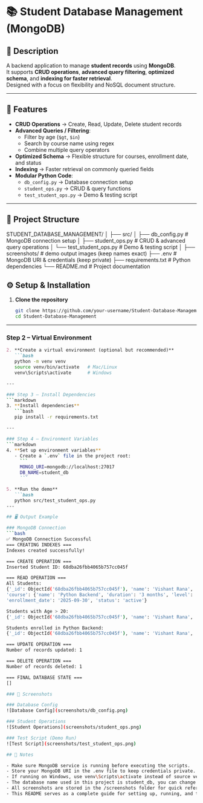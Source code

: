 # 📚 Student Database Management (MongoDB)

## 📝 Description
A backend application to manage **student records** using **MongoDB**.  
It supports **CRUD operations**, **advanced query filtering**, **optimized schema**, and **indexing for faster retrieval**.  
Designed with a focus on flexibility and NoSQL document structure.  

---

## 🚀 Features
- **CRUD Operations** → Create, Read, Update, Delete student records  
- **Advanced Queries / Filtering**:
  - Filter by age (`$gt`, `$in`)  
  - Search by course name using regex  
  - Combine multiple query operators  
- **Optimized Schema** → Flexible structure for courses, enrollment date, and status  
- **Indexing** → Faster retrieval on commonly queried fields  
- **Modular Python Code**:
  - `db_config.py` → Database connection setup  
  - `student_ops.py` → CRUD & query functions  
  - `test_student_ops.py` → Demo & testing script  

---

## 📂 Project Structure

STUDENT_DATABASE_MANAGEMENT/
│
├── src/
│ ├── db_config.py # MongoDB connection setup
│ ├── student_ops.py # CRUD & advanced query operations
│ └── test_student_ops.py # Demo & testing script
│
├── screenshots/ # demo output images (keep names exact)
├── .env # MongoDB URI & credentials (keep private)
├── requirements.txt # Python dependencies
└── README.md # Project documentation

## ⚙️ Setup & Installation

1. **Clone the repository**
   ```bash
   git clone https://github.com/your-username/Student-Database-Management.git
   cd Student-Database-Management

---

### Step 2 – Virtual Environment
```markdown
2. **Create a virtual environment (optional but recommended)**
   ```bash
   python -m venv venv
   source venv/bin/activate   # Mac/Linux
   venv\Scripts\activate      # Windows

---

### Step 3 – Install Dependencies
```markdown
3. **Install dependencies**
   ```bash
   pip install -r requirements.txt

---

### Step 4 – Environment Variables
```markdown
4. **Set up environment variables**
   - Create a `.env` file in the project root:
     ```
     MONGO_URI=mongodb://localhost:27017
     DB_NAME=student_db
     ```

5. **Run the demo**
   ```bash
   python src/test_student_ops.py
---

## 🖥️ Output Example

### MongoDB Connection
```bash
✅ MongoDB Connection Successful
=== CREATING INDEXES ===
Indexes created successfully!

=== CREATE OPERATION ===
Inserted Student ID: 68dba26fbb4065b757cc045f

=== READ OPERATION ===
All Students:
{'_id': ObjectId('68dba26fbb4065b757cc045f'), 'name': 'Vishant Rana', 'age': 22,
'course': {'name': 'Python Backend', 'duration': '3 months', 'level': 'Beginner'},
'enrollment_date': '2025-09-30', 'status': 'active'}

Students with Age > 20:
{'_id': ObjectId('68dba26fbb4065b757cc045f'), 'name': 'Vishant Rana', 'age': 22, ...}

Students enrolled in Python Backend:
{'_id': ObjectId('68dba26fbb4065b757cc045f'), 'name': 'Vishant Rana', 'course': {'name': 'Python Backend', ...}}

=== UPDATE OPERATION ===
Number of records updated: 1

=== DELETE OPERATION ===
Number of records deleted: 1

=== FINAL DATABASE STATE ===
[]

### 📸 Screenshots

### Database Config
![Database Config](screenshots/db_config.png)

### Student Operations
![Student Operations](screenshots/student_ops.png)

### Test Script (Demo Run)
![Test Script](screenshots/test_student_ops.png)

## 📝 Notes

- Make sure MongoDB service is running before executing the scripts.
- Store your MongoDB URI in the .env file to keep credentials private.
- If running on Windows, use venv\Scripts\activate instead of source venv/bin/activate.
- The database name used in this project is student_db, you can change it in .env.
- All screenshots are stored in the /screenshots folder for quick reference.
- This README serves as a complete guide for setting up, running, and testing the Student Database Management project.
